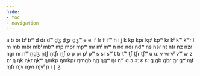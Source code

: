 ```yaml
---
hide:
- toc
- navigation
---
```

a
b
bɾ
bʲ
bʷ
d
dɾ
dʷ
d̠ʒ
d̠ʒɾ
d̠ʒʷ
e
eː
f
fɾ
fʲ
fʷ
h
i
j
k
kp
kpɾ
kpʲ
kpʷ
kɾ
kʲ
kʷ
kʷɾ
l
m
mb
mbɾ
mbʲ
mbʷ
mp
mpɾ
mpʷ
mɾ
mʲ
mʷ
n
nd
ndɾ
ndʷ
ns
nsɾ
nt
ntɾ
nz
nzɾ
nɡɾ
nɾ
nʷ
n̠d̠ʒ
n̠t̠ʃ
n̠t̠ʃɾ
n̠ʃ
o
p
pɾ
pʲ
pʷ
s
sɾ
sʷ
t
tɾ
tʷ
t̠ʃ
t̠ʃɾ
t̠ʃʷ
u
uː
v
vɾ
vʲ
vʷ
w
z
zɾ
ŋ
ŋk
ŋkɾ
ŋkʷ
ŋmkp
ŋmkpɾ
ŋmɡb
ŋɡ
ŋɡʷ
ŋɾ
ŋʷ
ɑ
ɔ
ɔː
ɛ
ɛː
ɡ
ɡb
ɡbɾ
ɡɾ
ɡʷ
ɱf
ɱfɾ
ɱv
ɱvɾ
ɱvʲ
ɲ
ɾ
ʃ
ʒ

